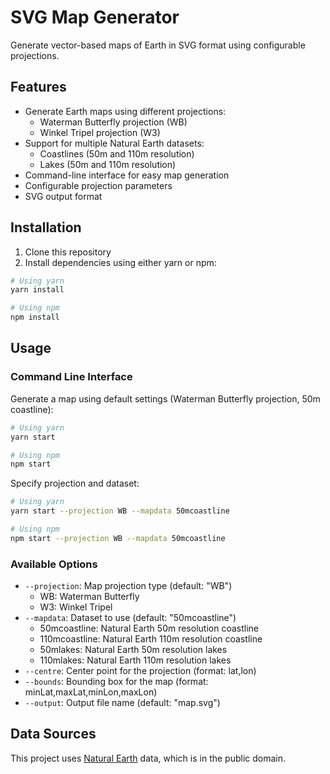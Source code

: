 # SVG Map Generator

Generate vector-based maps of Earth in SVG format using configurable projections.

## Features

- Generate Earth maps using different projections:
  - Waterman Butterfly projection (WB)
  - Winkel Tripel projection (W3)
- Support for multiple Natural Earth datasets:
  - Coastlines (50m and 110m resolution)
  - Lakes (50m and 110m resolution)
- Command-line interface for easy map generation
- Configurable projection parameters
- SVG output format

## Installation

1. Clone this repository
2. Install dependencies using either yarn or npm:
```bash
# Using yarn
yarn install

# Using npm
npm install
```

## Usage

### Command Line Interface

Generate a map using default settings (Waterman Butterfly projection, 50m coastline):
```bash
# Using yarn
yarn start

# Using npm
npm start
```

Specify projection and dataset:
```bash
# Using yarn
yarn start --projection WB --mapdata 50mcoastline

# Using npm
npm start --projection WB --mapdata 50mcoastline
```

### Available Options

- `--projection`: Map projection type (default: "WB")
  - WB: Waterman Butterfly
  - W3: Winkel Tripel
- `--mapdata`: Dataset to use (default: "50mcoastline")
  - 50mcoastline: Natural Earth 50m resolution coastline
  - 110mcoastline: Natural Earth 110m resolution coastline
  - 50mlakes: Natural Earth 50m resolution lakes
  - 110mlakes: Natural Earth 110m resolution lakes
- `--centre`: Center point for the projection (format: lat,lon)
- `--bounds`: Bounding box for the map (format: minLat,maxLat,minLon,maxLon)
- `--output`: Output file name (default: "map.svg")

## Data Sources

This project uses [Natural Earth](https://www.naturalearthdata.com/) data, which is in the public domain.